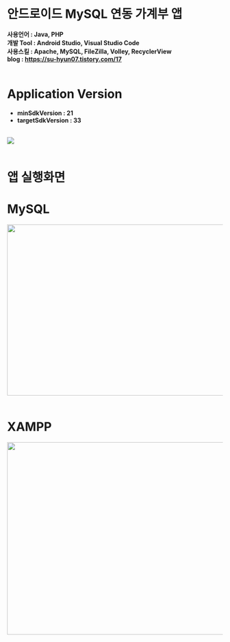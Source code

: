 # 안드로이드 MySQL 연동 가계부 앱
**사용언어 : Java, PHP** <br>
**개발 Tool : Android Studio, Visual Studio Code**<br>
**사용스킬 : Apache, MySQL, FileZilla, Volley, RecyclerView**<br>
**blog : https://su-hyun07.tistory.com/17**
<br><br>
# Application Version
- **minSdkVersion : 21**
- **targetSdkVersion : 33**
<br><br>

<img src="https://github.com/leesoohyeon/android_DB_PHP/assets/88640008/26927e4b-ac32-41a6-a78c-5fb177ba35ef">
<br><br>

# 앱 실행화면

# MySQL
<img src="https://github.com/leesoohyeon/android_DB_PHP/assets/88640008/331958a0-c5ca-4764-ae95-d6ab74befb88" width="600px" height="400px">
<br><br>

# XAMPP
<img src="https://github.com/leesoohyeon/android_DB_PHP/assets/88640008/8a3905ef-f448-4d1f-9571-3de06e780eb3" width="800px" height="450px">
<br><br>

